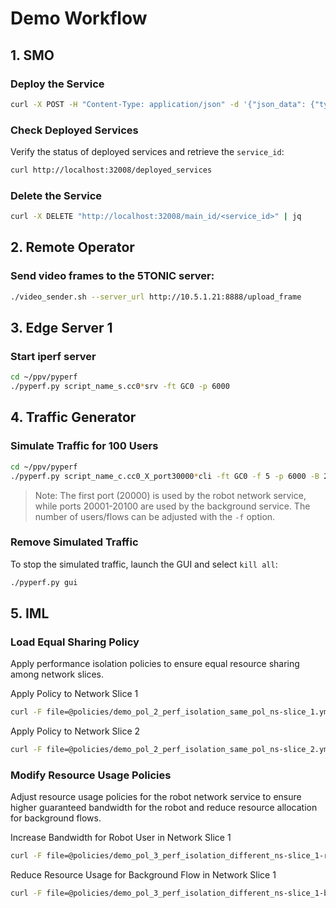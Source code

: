 # Demo Workflow

## 1. SMO

### Deploy the Service

```bash
curl -X POST -H "Content-Type: application/json" -d '{"json_data": {"type": "service_graph", "name": "dt_demo_nsd.sg.yml", "site_id": "desire6g-site"}}' http://localhost:32008/main_id/ | jq
```

### Check Deployed Services

Verify the status of deployed services and retrieve the `service_id`:

```bash
curl http://localhost:32008/deployed_services 
```

### Delete the Service

```bash
curl -X DELETE "http://localhost:32008/main_id/<service_id>" | jq
```
	
## 2. Remote Operator

### Send video frames to the 5TONIC server:

```bash
./video_sender.sh --server_url http://10.5.1.21:8888/upload_frame
```

## 3. Edge Server 1

### Start iperf server

```bash
cd ~/ppv/pyperf
./pyperf.py script_name_s.cc0*srv -ft GC0 -p 6000
```

## 4. Traffic Generator

### Simulate Traffic for 100 Users

```bash
cd ~/ppv/pyperf
./pyperf.py script_name_c.cc0_X_port30000*cli -ft GC0 -f 5 -p 6000 -B 20000
```

> Note: The first port (20000) is used by the robot network service, while ports 20001-20100 are used by the background service. The number of users/flows can be adjusted with the `-f` option.

### Remove Simulated Traffic

To stop the simulated traffic, launch the GUI and select `kill all`:

```bash
./pyperf.py gui
```

## 5. IML

### Load Equal Sharing Policy

Apply performance isolation policies to ensure equal resource sharing among network slices.

Apply Policy to Network Slice 1
```bash
curl -F file=@policies/demo_pol_2_perf_isolation_same_pol_ns-slice_1.yml http://localhost:5000/iml/update-policy
```

Apply Policy to Network Slice 2
```bash
curl -F file=@policies/demo_pol_2_perf_isolation_same_pol_ns-slice_2.yml http://localhost:5000/iml/update-policy
```


### Modify Resource Usage Policies

Adjust resource usage policies for the robot network service to ensure higher guaranteed bandwidth for the robot and reduce resource allocation for background flows.

Increase Bandwidth for Robot User in Network Slice 1
```bash
curl -F file=@policies/demo_pol_3_perf_isolation_different_ns-slice_1-robot.yml http://localhost:5000/iml/update-policy
```

Reduce Resource Usage for Background Flow in Network Slice 1
```bash
curl -F file=@policies/demo_pol_3_perf_isolation_different_ns-slice_1-bg.yml http://localhost:5000/iml/update-policy
```
